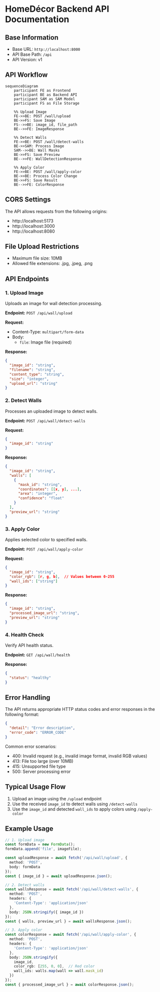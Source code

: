 # HomeDécor Backend API Documentation

## Base Information

- Base URL: `http://localhost:8000`
- API Base Path: `/api`
- API Version: v1

## API Workflow

```mermaid
sequenceDiagram
    participant FE as Frontend
    participant BE as Backend API
    participant SAM as SAM Model
    participant FS as File Storage

    %% Upload Image
    FE->>BE: POST /wall/upload
    BE->>FS: Save Image
    FS-->>BE: image_id, file_path
    BE-->>FE: ImageResponse

    %% Detect Walls
    FE->>BE: POST /wall/detect-walls
    BE->>SAM: Process Image
    SAM-->>BE: Wall Masks
    BE->>FS: Save Preview
    BE-->>FE: WallDetectionResponse

    %% Apply Color
    FE->>BE: POST /wall/apply-color
    BE->>BE: Process Color Change
    BE->>FS: Save Result
    BE-->>FE: ColorResponse
```

## CORS Settings

The API allows requests from the following origins:
- http://localhost:5173
- http://localhost:3000
- http://localhost:8080

## File Upload Restrictions

- Maximum file size: 10MB
- Allowed file extensions: .jpg, .jpeg, .png

## API Endpoints

### 1. Upload Image
Uploads an image for wall detection processing.

**Endpoint:** `POST /api/wall/upload`

**Request:**
- Content-Type: `multipart/form-data`
- Body:
  - `file`: Image file (required)

**Response:**
```json
{
  "image_id": "string",
  "filename": "string",
  "content_type": "string",
  "size": "integer",
  "upload_url": "string"
}
```

### 2. Detect Walls
Processes an uploaded image to detect walls.

**Endpoint:** `POST /api/wall/detect-walls`

**Request:**
```json
{
  "image_id": "string"
}
```

**Response:**
```json
{
  "image_id": "string",
  "walls": [
    {
      "mask_id": "string",
      "coordinates": [[x, y], ...],
      "area": "integer",
      "confidence": "float"
    }
  ],
  "preview_url": "string"
}
```

### 3. Apply Color
Applies selected color to specified walls.

**Endpoint:** `POST /api/wall/apply-color`

**Request:**
```json
{
  "image_id": "string",
  "color_rgb": [r, g, b],  // Values between 0-255
  "wall_ids": ["string"]
}
```

**Response:**
```json
{
  "image_id": "string",
  "processed_image_url": "string",
  "preview_url": "string"
}
```

### 4. Health Check
Verify API health status.

**Endpoint:** `GET /api/wall/health`

**Response:**
```json
{
  "status": "healthy"
}
```

## Error Handling

The API returns appropriate HTTP status codes and error responses in the following format:

```json
{
  "detail": "Error description",
  "error_code": "ERROR_CODE"
}
```

Common error scenarios:
- 400: Invalid request (e.g., invalid image format, invalid RGB values)
- 413: File too large (over 10MB)
- 415: Unsupported file type
- 500: Server processing error

## Typical Usage Flow

1. Upload an image using the `/upload` endpoint
2. Use the received `image_id` to detect walls using `/detect-walls`
3. Use the `image_id` and detected `wall_ids` to apply colors using `/apply-color`

## Example Usage

```typescript
// 1. Upload image
const formData = new FormData();
formData.append('file', imageFile);

const uploadResponse = await fetch('/api/wall/upload', {
  method: 'POST',
  body: formData
});
const { image_id } = await uploadResponse.json();

// 2. Detect walls
const wallsResponse = await fetch('/api/wall/detect-walls', {
  method: 'POST',
  headers: {
    'Content-Type': 'application/json'
  },
  body: JSON.stringify({ image_id })
});
const { walls, preview_url } = await wallsResponse.json();

// 3. Apply color
const colorResponse = await fetch('/api/wall/apply-color', {
  method: 'POST',
  headers: {
    'Content-Type': 'application/json'
  },
  body: JSON.stringify({
    image_id,
    color_rgb: [255, 0, 0],  // Red color
    wall_ids: walls.map(wall => wall.mask_id)
  })
});
const { processed_image_url } = await colorResponse.json();